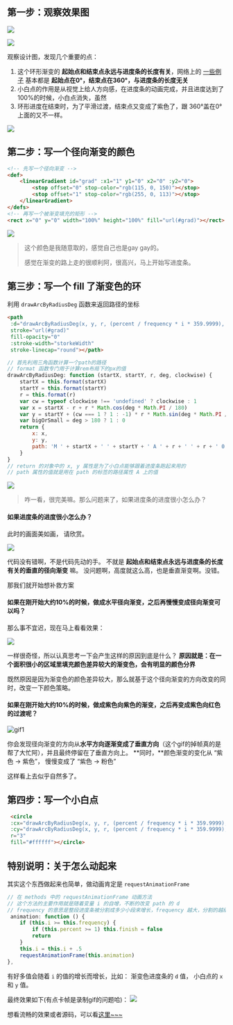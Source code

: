 ## 第一步：观察效果图


![](https://ohovav7hg.qnssl.com/2018-06-08-10-59-58.jpg)


![](https://ohovav7hg.qnssl.com/2018-06-08-11-14-57.jpg)

观察设计图，发现几个重要的点：
1. 这个环形渐变的 **起始点和结束点永远与进度条的长度有关**，网络上的 [一些例子](http://www.zhangxinxu.com/study/201710/colorful-time-count-down-svg-circle.html) 基本都是 **起始点在0°，结束点在360°，与进度条的长度无关**
2. 小白点的作用是从视觉上给人方向感，在进度条的动画完成，并且进度达到了100%的时候，小白点消失，虽然
3. 环形进度在结束时，为了平滑过渡，结束点又变成了紫色了，跟 360°盖在0°上面的又不一样。

![](https://ohovav7hg.qnssl.com/2018-06-12-09-43-37.jpg)



## 第二步：写一个径向渐变的颜色
```html
<!-- 先写一个径向渐变 -->
<def>
    <linearGradient id="grad" :x1="1" y1="0" x2="0" :y2="0">
        <stop offset="0" stop-color="rgb(115, 0, 150)"></stop>
        <stop offset="1" stop-color="rgb(255, 0, 113)"></stop>
    </linearGradient>
</defs>
<!-- 再写一个被渐变填充的矩形 -->
<rect x="0" y="0" width="100%" height="100%" fill="url(#grad)"></rect>
```

![](https://ohovav7hg.qnssl.com/2018-06-12-10-23-30.jpg)


> 这个颜色是我随意取的，感觉自己也是gay gay的。
> 
> 感觉在渐变的路上走的很顺利阿，很高兴，马上开始写进度条。

## 第三步：写一个 fill 了渐变色的环
利用 `drawArcByRadiusDeg` 函数来返回路径的坐标

```html
<path  
 :d="drawArcByRadiusDeg(x, y, r, (percent / frequency * i * 359.9999), clockwise).path" 
 stroke="url(#grad)" 
 fill-opacity="0" 
 :stroke-width="storkeWidth" 
 stroke-linecap="round"></path>
```

```js
// 首先利用三角函数计算一个path的路径
// format 函数专门用于计算rem布局下的px的值
drawArcByRadiusDeg: function (startX, startY, r, deg, clockwise) {
    startX = this.format(startX)
    startY = this.format(startY)
    r = this.format(r)
    var cw = typeof clockwise !== 'undefined' ? clockwise : 1
    var x = startX - r + r * Math.cos(deg * Math.PI / 180)
    var y = startY + (cw === 1 ? 1 : -1) * r * Math.sin(deg * Math.PI / 180)
    var bigOrSmall = deg > 180 ? 1 : 0
    return {
        x: x,
        y: y,
        path: 'M ' + startX + ' ' + startY + ' A ' + r + ' ' + r + ' 0 ' + bigOrSmall + ' ' + cw + ' ' + x + ' ' + y
    }
}
// return 的对象中的 x, y 属性是为了小白点能够跟着进度条跑起来用的
// path 属性的值就是用在 path 的标签的路径属性 A 上的值
```

![](https://ohovav7hg.qnssl.com/2018-06-12-14-49-33.jpg)

> 咋一看，很完美嘛。那么问题来了，如果进度条的进度很小怎么办？

#### 如果进度条的进度很小怎么办？
此时的画面美如画， 请欣赏。

![](https://ohovav7hg.qnssl.com/2018-06-12-15-54-58.jpg)

代码没有错啊，不是代码先动的手。
不就是 **起始点和结束点永远与进度条的长度有关的垂直的径向渐变** 嘛。
没问题啊，高度就这么高，也是垂直渐变啊。没错。

那我们就开始想补救方案

#### 如果在刚开始大约10%的时候，做成水平径向渐变，之后再慢慢变成径向渐变可以吗？

那么事不宜迟，现在马上看看效果：

![](https://ohovav7hg.qnssl.com/2018-06-12-16-40-56.jpg)

一样很奇怪，所以认真思考一下会产生这样的原因到底是什么？
**原因就是：在一个面积很小的区域里填充颜色差异较大的渐变色，会有明显的颜色分界**

既然原因是因为渐变色的颜色差异较大，那么就基于这个径向渐变的方向改变的同时，改变一下颜色策略。

#### 如果在刚开始大约10%的时候，做成紫色向紫色的渐变，之后再变成紫色向红色的过渡呢？

![gif1](https://ohovav7hg.qnssl.com/massSVG1.gif)

你会发现径向渐变的方向从**水平方向逐渐变成了垂直方向**（这个gif的掉帧真的是帮了大忙阿），并且最终停留在了垂直方向上。
**同时，**颜色渐变的变化从 “紫色 → 紫色”， 慢慢变成了 “紫色 → 粉色”

这样看上去似乎自然多了。

## 第四步：写一个小白点
```html
 <circle
 :cx="drawArcByRadiusDeg(x, y, r, (percent / frequency * i * 359.9999), clockwise).x" 
 :cy="drawArcByRadiusDeg(x, y, r, (percent / frequency * i * 359.9999), clockwise).y" 
 r="3"
 fill="#ffffff"></circle>
```

## 特别说明：关于怎么动起来
其实这个东西做起来也简单，做动画肯定是 `requestAnimationFrame`

```js
// 在 methods 中的 requestAnimationFrame 动画方法
// 这个方法的主要作用就是随着变量 i 的自增，不断的改变 path 的 d
// frequency 的意思是整段进度条被分割成多少小段来增长，frequency 越大，分割的越细致，看起来动效越流畅
 animation: function () {
    if (this.i >= this.frequency) {
        if (this.percent >= 1) this.finish = false
        return
    }
    this.i = this.i + .5
    requestAnimationFrame(this.animation)
},
```

有好多值会随着 `i` 的值的增长而增长，比如：
渐变色进度条的 `d` 值，
小白点的 `x` 和 `y` 值。

最终效果如下(有点卡帧是录制gif的问题哈)： 
![](https://ohovav7hg.qnssl.com/massSVG2.gif)

想看流畅的效果或者源码，可以看[这里~~~]()


